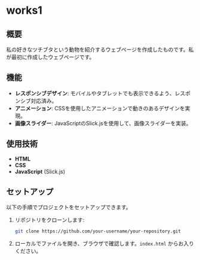 # works1

## 概要
私の好きなツチブタという動物を紹介するウェブページを作成したものです。私が最初に作成したウェブページです。

## 機能
- **レスポンシブデザイン**: モバイルやタブレットでも表示できるよう、レスポンシブ対応済み。
- **アニメーション**: CSSを使用したアニメーションで動きのあるデザインを実現。
- **画像スライダー**: JavaScriptのSlick.jsを使用して、画像スライダーを実装。

## 使用技術
- **HTML**
- **CSS** 
- **JavaScript** (Slick.js)

## セットアップ
以下の手順でプロジェクトをセットアップできます。

1. リポジトリをクローンします:
    ```bash
    git clone https://github.com/your-username/your-repository.git
    ```

2. ローカルでファイルを開き、ブラウザで確認します。`index.html` からお入りください。
